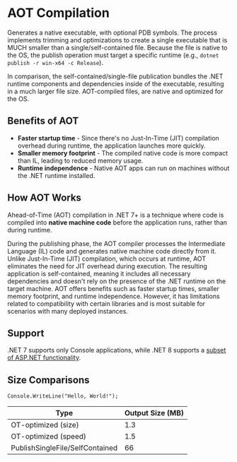 # AOT Compilation

Generates a native executable, with optional PDB symbols. The process implements trimming and optimizations to create a single executable that is MUCH smaller than a single/self-contained file. Because the file is native to the OS, the publish operation must target a specific runtime (e.g., `dotnet publish -r win-x64 -c Release`).  

In comparison, the self-contained/single-file publication bundles the .NET runtime components and dependencies inside of the executable, resulting in a much larger file size. AOT-compiled files, are native and optimized for the OS. 

## Benefits of AOT

- **Faster startup time** - Since there's no Just-In-Time (JIT) compilation overhead during runtime, the application launches more quickly.
- **Smaller memory footprint** - The compiled native code is more compact than IL, leading to reduced memory usage.
- **Runtime independence** - Native AOT apps can run on machines without the .NET runtime installed.

## How AOT Works

Ahead-of-Time (AOT) compilation in .NET 7+ is a technique where code is compiled into **native machine code** before the application runs, rather than during runtime. 

During the publishing phase, the AOT compiler processes the Intermediate Language (IL) code and generates native machine code directly from it. Unlike Just-In-Time (JIT) compilation, which occurs at runtime, AOT eliminates the need for JIT overhead during execution. The resulting application is self-contained, meaning it includes all necessary dependencies and doesn't rely on the presence of the .NET runtime on the target machine. AOT offers benefits such as faster startup times, smaller memory footprint, and runtime independence. However, it has limitations related to compatibility with certain libraries and is most suitable for scenarios with many deployed instances.

## Support

.NET 7 supports only Console applications, while .NET 8 supports a [subset of ASP.NET functionality](https://learn.microsoft.com/en-us/aspnet/core/fundamentals/native-aot?view=aspnetcore-8.0).

## Size Comparisons

`Console.WriteLine("Hello, World!");`

| Type | Output Size (MB) |
| - | - |
| OT-optimized (size) | 1.3 |
| OT-optimized (speed) | 1.5 |
| PublishSingleFile/SelfContained | 66 |
